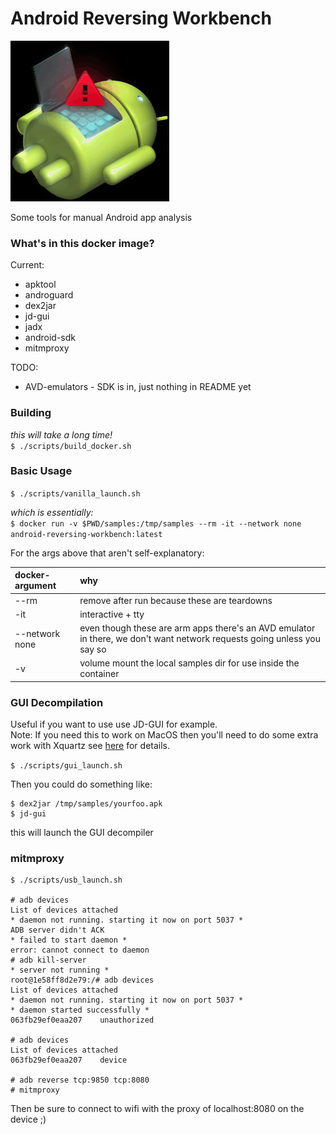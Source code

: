 # Android Reversing Workbench

![mascot bootloader recovery](img/mascot-recovery.png)

Some tools for manual Android app analysis

### What's in this docker image?

Current:
* apktool
* androguard
* dex2jar
* jd-gui
* jadx
* android-sdk
* mitmproxy

TODO:
* AVD-emulators - SDK is in, just nothing in README yet

### Building

_this will take a long time!_   
`$ ./scripts/build_docker.sh`

### Basic Usage

`$ ./scripts/vanilla_launch.sh`

_which is essentially:_      
`$ docker run -v $PWD/samples:/tmp/samples --rm -it --network none android-reversing-workbench:latest`

For the args above that aren't self-explanatory:

 docker-argument | why
 :--- | :---
 \--rm | remove after run because these are teardowns |
 \-it | interactive + tty |
 \--network none | even though these are arm apps there's an AVD emulator in there, we don't want network requests going unless you say so
\-v | volume mount the local samples dir for use inside the container

### GUI Decompilation

Useful if you want to use use JD-GUI for example.    
Note: If you need this to work on MacOS then you'll need to do some extra work with Xquartz see [here](https://sourabhbajaj.com/blog/2017/02/07/gui-applications-docker-mac/) for details.

`$ ./scripts/gui_launch.sh`

Then you could do something like:
```
$ dex2jar /tmp/samples/yourfoo.apk
$ jd-gui
```
this will launch the GUI decompiler

### mitmproxy
```
$ ./scripts/usb_launch.sh

# adb devices
List of devices attached
* daemon not running. starting it now on port 5037 *
ADB server didn't ACK
* failed to start daemon *
error: cannot connect to daemon
# adb kill-server
* server not running *
root@1e58ff8d2e79:/# adb devices
List of devices attached
* daemon not running. starting it now on port 5037 *
* daemon started successfully *
063fb29ef0eaa207    unauthorized

# adb devices
List of devices attached
063fb29ef0eaa207    device

# adb reverse tcp:9850 tcp:8080
# mitmproxy
```

Then be sure to connect to wifi with the proxy of localhost:8080 on the device ;)
